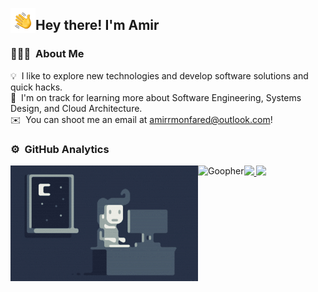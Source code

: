 <img alt="Hand Wave" src="./img/HandWave.gif" width='40' align="left"/><h2>Hey there! I'm Amir</h2>

<!-- ## 👋 &nbsp;Hey there! I'm Aditya -->

### 👨🏻‍💻 &nbsp;About Me

💡 &nbsp;I like to explore new technologies and develop software solutions and quick hacks.\
🌱 &nbsp;I'm on track for learning more about Software Engineering, Systems Design, and Cloud Architecture.\
✉️ &nbsp;You can shoot me an email at amirrmonfared@outlook.com!

### ⚙️ &nbsp;GitHub Analytics

<p align="left">
<a href="https://github.com/amirrmonfared">
  <img height="180em" src="https://github-readme-stats-eight-theta.vercel.app/api?username=amirrmonfared&show_icons=true&theme=algolia&include_all_commits=true&count_private=true"/>
  <img height="180em" src="https://github-readme-stats-eight-theta.vercel.app/api/top-langs/?username=amirrmonfared&layout=compact&langs_count=8&theme=algolia"/>
  <img alt="Night Coding" src="./img/Night-Coding.gif"  align="left"/>
  <img alt="Goopher" src="https://github.com/rfyiamcool/golang_logo/blob/master/gif/gopher-dance.gif" height="180em" align="left"/>
</a>
</p>
